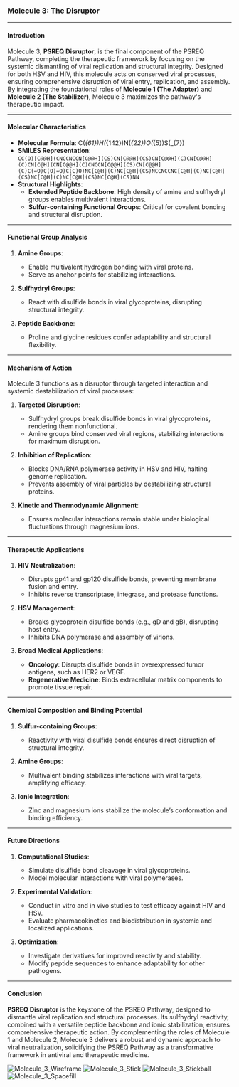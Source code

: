 ### **Molecule 3: The Disruptor**

---

#### **Introduction**
Molecule 3, **PSREQ Disruptor**, is the final component of the PSREQ Pathway, completing the therapeutic framework by focusing on the systemic dismantling of viral replication and structural integrity. Designed for both HSV and HIV, this molecule acts on conserved viral processes, ensuring comprehensive disruption of viral entry, replication, and assembly. By integrating the foundational roles of **Molecule 1 (The Adapter)** and **Molecule 2 (The Stabilizer)**, Molecule 3 maximizes the pathway's therapeutic impact.

---

#### **Molecular Characteristics**
- **Molecular Formula**: C\(_{61}\)H\(_{142}\)N\(_{22}\)O\(_{5}\)S\(_{7}\)  
- **SMILES Representation**:  
  `CC(O)[C@@H](CNCCNCCN[C@@H](CS)CN[C@@H](CS)CN[C@@H](C)CN[C@@H](C)CN[C@H](CN[C@@H](C)CNCCN[C@@H](CS)CN[C@@H](C)C(=O)C(O)=O)C(C)O)NC[C@H](C)NC[C@H](CS)NCCNCCNC[C@H](C)NC[C@H](CS)NC[C@H](C)NC[C@H](CS)NC[C@H](CS)NN`  
- **Structural Highlights**:  
  - **Extended Peptide Backbone**: High density of amine and sulfhydryl groups enables multivalent interactions.  
  - **Sulfur-containing Functional Groups**: Critical for covalent bonding and structural disruption.  

---

#### **Functional Group Analysis**
1. **Amine Groups**:  
   - Enable multivalent hydrogen bonding with viral proteins.  
   - Serve as anchor points for stabilizing interactions.  

2. **Sulfhydryl Groups**:  
   - React with disulfide bonds in viral glycoproteins, disrupting structural integrity.  

3. **Peptide Backbone**:  
   - Proline and glycine residues confer adaptability and structural flexibility.  

---

#### **Mechanism of Action**
Molecule 3 functions as a disruptor through targeted interaction and systemic destabilization of viral processes:

1. **Targeted Disruption**:  
   - Sulfhydryl groups break disulfide bonds in viral glycoproteins, rendering them nonfunctional.  
   - Amine groups bind conserved viral regions, stabilizing interactions for maximum disruption.  

2. **Inhibition of Replication**:  
   - Blocks DNA/RNA polymerase activity in HSV and HIV, halting genome replication.  
   - Prevents assembly of viral particles by destabilizing structural proteins.  

3. **Kinetic and Thermodynamic Alignment**:  
   - Ensures molecular interactions remain stable under biological fluctuations through magnesium ions.  

---

#### **Therapeutic Applications**
1. **HIV Neutralization**:  
   - Disrupts gp41 and gp120 disulfide bonds, preventing membrane fusion and entry.  
   - Inhibits reverse transcriptase, integrase, and protease functions.  

2. **HSV Management**:  
   - Breaks glycoprotein disulfide bonds (e.g., gD and gB), disrupting host entry.  
   - Inhibits DNA polymerase and assembly of virions.  

3. **Broad Medical Applications**:  
   - **Oncology**: Disrupts disulfide bonds in overexpressed tumor antigens, such as HER2 or VEGF.  
   - **Regenerative Medicine**: Binds extracellular matrix components to promote tissue repair.  

---

#### **Chemical Composition and Binding Potential**
1. **Sulfur-containing Groups**:  
   - Reactivity with viral disulfide bonds ensures direct disruption of structural integrity.  

2. **Amine Groups**:  
   - Multivalent binding stabilizes interactions with viral targets, amplifying efficacy.  

3. **Ionic Integration**:  
   - Zinc and magnesium ions stabilize the molecule’s conformation and binding efficiency.  

---

#### **Future Directions**
1. **Computational Studies**:  
   - Simulate disulfide bond cleavage in viral glycoproteins.  
   - Model molecular interactions with viral polymerases.  

2. **Experimental Validation**:  
   - Conduct in vitro and in vivo studies to test efficacy against HIV and HSV.  
   - Evaluate pharmacokinetics and biodistribution in systemic and localized applications.  

3. **Optimization**:  
   - Investigate derivatives for improved reactivity and stability.  
   - Modify peptide sequences to enhance adaptability for other pathogens.  

---

#### **Conclusion**
**PSREQ Disruptor** is the keystone of the PSREQ Pathway, designed to dismantle viral replication and structural processes. Its sulfhydryl reactivity, combined with a versatile peptide backbone and ionic stabilization, ensures comprehensive therapeutic action. By complementing the roles of Molecule 1 and Molecule 2, Molecule 3 delivers a robust and dynamic approach to viral neutralization, solidifying the PSREQ Pathway as a transformative framework in antiviral and therapeutic medicine.

![Molecule_3_Wireframe](Visuals/Molecule_3_Wireframe.png)
![Molecule_3_Stick](Visuals/Molecule_3_Stick.png)
![Molecule_3_Stickball](Visuals/Molecule_3_Stickball.png)
![Molecule_3_Spacefill](Visuals/Molecule_3_Spacefill.png)